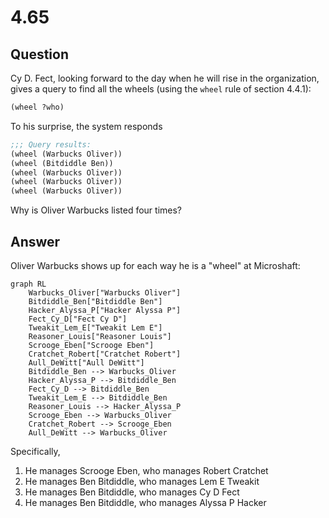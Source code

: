 # 4.65

## Question

Cy D. Fect, looking forward to the day when he will rise in the organization, gives a query to find all the wheels (using the `wheel` rule of section 4.4.1):

```scheme
(wheel ?who)
```

To his surprise, the system responds

```scheme
;;; Query results:
(wheel (Warbucks Oliver))
(wheel (Bitdiddle Ben))
(wheel (Warbucks Oliver))
(wheel (Warbucks Oliver))
(wheel (Warbucks Oliver))
```

Why is Oliver Warbucks listed four times?

## Answer

Oliver Warbucks shows up for each way he is a "wheel" at Microshaft:

```mermaid
graph RL
    Warbucks_Oliver["Warbucks Oliver"]
    Bitdiddle_Ben["Bitdiddle Ben"]
    Hacker_Alyssa_P["Hacker Alyssa P"]
    Fect_Cy_D["Fect Cy D"]
    Tweakit_Lem_E["Tweakit Lem E"]
    Reasoner_Louis["Reasoner Louis"]
    Scrooge_Eben["Scrooge Eben"]
    Cratchet_Robert["Cratchet Robert"]
    Aull_DeWitt["Aull DeWitt"]
    Bitdiddle_Ben --> Warbucks_Oliver
    Hacker_Alyssa_P --> Bitdiddle_Ben
    Fect_Cy_D --> Bitdiddle_Ben
    Tweakit_Lem_E --> Bitdiddle_Ben
    Reasoner_Louis --> Hacker_Alyssa_P
    Scrooge_Eben --> Warbucks_Oliver
    Cratchet_Robert --> Scrooge_Eben
    Aull_DeWitt --> Warbucks_Oliver
```

Specifically,

1. He manages Scrooge Eben, who manages Robert Cratchet
2. He manages Ben Bitdiddle, who manages Lem E Tweakit
3. He manages Ben Bitdiddle, who manages Cy D Fect
4. He manages Ben Bitdiddle, who manages Alyssa P Hacker
